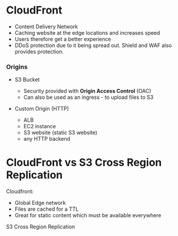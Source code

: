 # CloudFront

* Content Delivery Network
* Caching website at the edge locations and increases speed
* Users therefore get a better experience
* DDoS protection due to it being spread out. Shield and WAF also provides protection.

### Origins

* S3 Bucket
    * Security provided with **Origin Access Control** (OAC)
    * Can also be used as an ingress - to upload files to S3
 
* Custom Origin (HTTP)
    * ALB
    * EC2 instance
    * S3 website (static S3 website)
    * any HTTP backend

# CloudFront vs S3 Cross Region Replication 

Cloudfront:
* Global Edge network
* Files are cached for a TTL
* Great for static content which must be available everywhere

S3 Cross Region Replication

